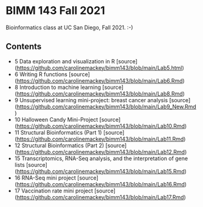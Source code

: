 # BIMM 143 Fall 2021
Bioinformatics class at UC San Diego, Fall 2021. 
:-)

## Contents 
* 5 Data exploration and visualization in R [source] (https://github.com/carolinemackey/bimm143/blob/main/Lab5.html)
* 6 Writing R functions [source] (https://github.com/carolinemackey/bimm143/blob/main/Lab6.Rmd)
* 8 Introduction to machine learning [source] (https://github.com/carolinemackey/bimm143/blob/main/Lab8.Rmd)
* 9 Unsupervised learning mini-project: breast cancer analysis [source] (https://github.com/carolinemackey/bimm143/blob/main/Lab9_New.Rmd)
* 10 Halloween Candy Mini-Project [source] (https://github.com/carolinemackey/bimm143/blob/main/Lab10.Rmd)
* 11 Structural Bioinformatics (Part 1) [source] (https://github.com/carolinemackey/bimm143/blob/main/Lab11.Rmd)
* 12 Structural Bioinformatics (Part 2) [source] (https://github.com/carolinemackey/bimm143/blob/main/Lab12.Rmd)
* 15 Transcriptomics, RNA-Seq analysis, and the interpretation of gene lists [source] (https://github.com/carolinemackey/bimm143/blob/main/Lab15.Rmd)
* 16 RNA-Seq mini project [source] (https://github.com/carolinemackey/bimm143/blob/main/Lab16.Rmd)
* 17 Vaccination rate mini project [source] (https://github.com/carolinemackey/bimm143/blob/main/Lab17.Rmd)
